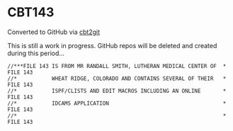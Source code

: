 # CBT143
Converted to GitHub via [cbt2git](https://github.com/wizardofzos/cbt2git)

This is still a work in progress. GitHub repos will be deleted and created during this period...

```
//***FILE 143 IS FROM MR RANDALL SMITH, LUTHERAN MEDICAL CENTER OF  *   FILE 143
//*           WHEAT RIDGE, COLORADO AND CONTAINS SEVERAL OF THEIR   *   FILE 143
//*           ISPF/CLISTS AND EDIT MACROS INCLUDING AN ONLINE       *   FILE 143
//*           IDCAMS APPLICATION                                    *   FILE 143
//*                                                                 *   FILE 143
```

